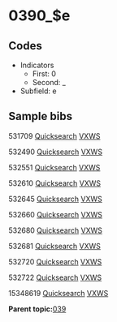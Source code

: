 # 0390\_$e

## Codes

-   Indicators
    -   First: 0
    -   Second: \_
-   Subfield: e

## Sample bibs

531709 [Quicksearch](https://search.library.yale.edu/catalog/531709) [VXWS](http://prodorbis.library.yale.edu:7014/vxws/GetHoldingsService?bibId=531709)

532490 [Quicksearch](https://search.library.yale.edu/catalog/532490) [VXWS](http://prodorbis.library.yale.edu:7014/vxws/GetHoldingsService?bibId=532490)

532551 [Quicksearch](https://search.library.yale.edu/catalog/532551) [VXWS](http://prodorbis.library.yale.edu:7014/vxws/GetHoldingsService?bibId=532551)

532610 [Quicksearch](https://search.library.yale.edu/catalog/532610) [VXWS](http://prodorbis.library.yale.edu:7014/vxws/GetHoldingsService?bibId=532610)

532645 [Quicksearch](https://search.library.yale.edu/catalog/532645) [VXWS](http://prodorbis.library.yale.edu:7014/vxws/GetHoldingsService?bibId=532645)

532660 [Quicksearch](https://search.library.yale.edu/catalog/532660) [VXWS](http://prodorbis.library.yale.edu:7014/vxws/GetHoldingsService?bibId=532660)

532680 [Quicksearch](https://search.library.yale.edu/catalog/532680) [VXWS](http://prodorbis.library.yale.edu:7014/vxws/GetHoldingsService?bibId=532680)

532681 [Quicksearch](https://search.library.yale.edu/catalog/532681) [VXWS](http://prodorbis.library.yale.edu:7014/vxws/GetHoldingsService?bibId=532681)

532720 [Quicksearch](https://search.library.yale.edu/catalog/532720) [VXWS](http://prodorbis.library.yale.edu:7014/vxws/GetHoldingsService?bibId=532720)

532722 [Quicksearch](https://search.library.yale.edu/catalog/532722) [VXWS](http://prodorbis.library.yale.edu:7014/vxws/GetHoldingsService?bibId=532722)

15348619 [Quicksearch](https://search.library.yale.edu/catalog/15348619) [VXWS](http://prodorbis.library.yale.edu:7014/vxws/GetHoldingsService?bibId=15348619)

**Parent topic:**[039](../../tags/039/039.md)

